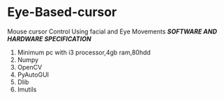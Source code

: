 # Eye-Based-cursor
Mouse cursor Control Using facial and Eye Movements
***SOFTWARE AND HARDWARE SPECIFICATION***
1. Minimum pc with i3 processor,4gb ram,80hdd
2. Numpy
3. OpenCV
4. PyAutoGUI
5. Dlib
6. Imutils
